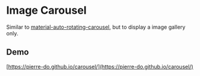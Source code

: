 # Image Carousel

Similar to [material-auto-rotating-carousel](https://github.com/TeamWertarbyte/material-auto-rotating-carousel),
but to display a image gallery only.

## Demo

[https://pierre-do.github.io/carousel/](https://pierre-do.github.io/carousel/)
